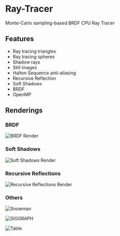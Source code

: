 # Ray-Tracer
Monte-Carlo sampling-based BRDF CPU Ray Tracer

## Features
- Ray tracing triangles
- Ray tracing spheres
- Shadow rays
- Still images
- Halton Sequence anti-aliasing
- Recursive Reflection
- Soft Shadows
- BRDF
- OpenMP

## Renderings

### BRDF
![BRDF Render](https://github.com/pratik-dhende/Ray-Tracer/assets/55596801/44106b1a-80df-4590-b8fc-626ca6acc4d4)

### Soft Shadows
![Soft Shadows Render](https://github.com/pratik-dhende/Ray-Tracer/assets/55596801/4d9ad9ff-1a8f-4a5c-a314-c32b0a1a40a9)

### Recursive Reflections
![Recursive Reflections Render](https://github.com/pratik-dhende/Ray-Tracer/assets/55596801/0923fe72-96df-4f4c-ab37-4e7e1e44caea)

### Others
![Snowman](https://github.com/pratik-dhende/Ray-Tracer/assets/55596801/8b48dac4-537a-4bb5-ae30-a0173fd6d1f0)

![SIGGRAPH](https://github.com/pratik-dhende/Ray-Tracer/assets/55596801/d6af8b36-d030-47fa-9594-69667fd75b90)

![Table](https://github.com/pratik-dhende/Ray-Tracer/assets/55596801/73532fb8-d72e-4f95-9582-3c483504509b)
